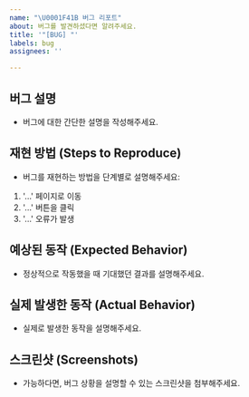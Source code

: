 ```yaml
---
name: "\U0001F41B 버그 리포트"
about: 버그를 발견하셨다면 알려주세요.
title: '"[BUG] "'
labels: bug
assignees: ''

---
```


## 버그 설명
- 버그에 대한 간단한 설명을 작성해주세요.

## 재현 방법 (Steps to Reproduce)
- 버그를 재현하는 방법을 단계별로 설명해주세요:
1. '...' 페이지로 이동
2. '...' 버튼을 클릭
3. '...' 오류가 발생

## 예상된 동작 (Expected Behavior)
- 정상적으로 작동했을 때 기대했던 결과를 설명해주세요.

## 실제 발생한 동작 (Actual Behavior)
- 실제로 발생한 동작을 설명해주세요.

## 스크린샷 (Screenshots)
- 가능하다면, 버그 상황을 설명할 수 있는 스크린샷을 첨부해주세요.
